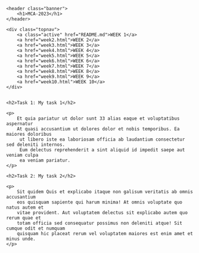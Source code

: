 <head>
    <meta charset="UTF-8">
    <meta http-equiv="X-UA-Compatible" content="IE=edge">
    <meta name="viewport" content="width=device-width, initial-scale=1.0">
    <link rel="stylesheet" href="style1.css">
</head>

<body>

<!--- Banner -->

    <header class="banner">
        <h1>MCA-2023</h1>
    </header>

    <div class="topnav">
        <a class="active" href="README.md">WEEK 1</a>
        <a href="week2.html">WEEK 2</a>
        <a href="week3.html">WEEK 3</a>
        <a href="week4.html">WEEK 4</a>
        <a href="week5.html">WEEK 5</a>
        <a href="week6.html">WEEK 6</a>
        <a href="week7.html">WEEK 7</a>
        <a href="week8.html">WEEK 8</a>
        <a href="week9.html">WEEK 9</a>
        <a href="week10.html">WEEK 10</a>
    </div>


    <h2>Task 1: My task 1</h2>

    <p>
        Et quia pariatur ut dolor sunt 33 alias eaque et voluptatibus aspernatur 
        At quasi accusantium ut dolores dolor et nobis temporibus. Ea maiores doloribus
         ut libero iste ea laboriosam officia ab laudantium consectetur sed deleniti internos. 
         Eum delectus reprehenderit a sint aliquid id impedit saepe aut veniam culpa 
         ea veniam pariatur.
    </p>

    <h2>Task 2: My task 2</h2>

    <p>
        Sit quidem Quis et explicabo itaque non galisum veritatis ab omnis accusantium 
        eos quisquam sapiente qui harum minima! At omnis voluptate quo natus autem et 
        vitae provident. Aut voluptatem delectus sit explicabo autem quo rerum quae et 
        totam officia sed consequatur possimus non deleniti atque! Sit cumque odit et numquam 
        quisquam hic placeat rerum vel voluptatem maiores est enim amet et minus unde.
    </p>
      
</body>

</html>
